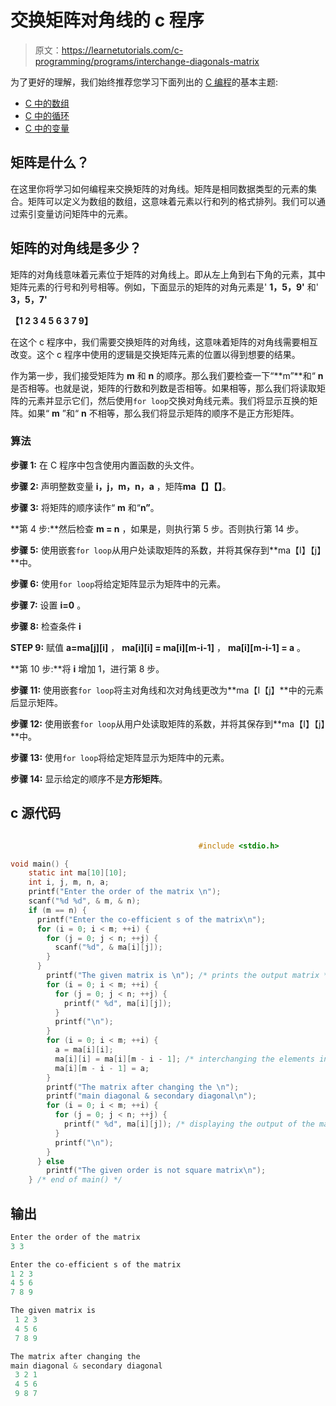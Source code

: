 # 交换矩阵对角线的 c 程序

> 原文：<https://learnetutorials.com/c-programming/programs/interchange-diagonals-matrix>

为了更好的理解，我们始终推荐您学习下面列出的 [C 编程](../ "C programming")的基本主题:

*   [C 中的数组](../../c-programming/array)
*   [C 中的循环](../../c-programming/loops)
*   [C 中的变量](../../c-programming/variables)

## 矩阵是什么？

在这里你将学习如何编程来交换矩阵的对角线。矩阵是相同数据类型的元素的集合。矩阵可以定义为数组的数组，这意味着元素以行和列的格式排列。我们可以通过索引变量访问矩阵中的元素。

## 矩阵的对角线是多少？

矩阵的对角线意味着元素位于矩阵的对角线上。即从左上角到右下角的元素，其中矩阵元素的行号和列号相等。例如，下面显示的矩阵的对角元素是' **1，5，9'** 和' **3，5，7'**

**【1 2 3
4 5 6
3 7 9】**

在这个 c 程序中，我们需要交换矩阵的对角线，这意味着矩阵的对角线需要相互改变。这个 c 程序中使用的逻辑是交换矩阵元素的位置以得到想要的结果。

作为第一步，我们接受矩阵为 **m** 和 **n** 的顺序。那么我们要检查一下“**m”**和“ **n** 是否相等。也就是说，矩阵的行数和列数是否相等。如果相等，那么我们将读取矩阵的元素并显示它们，然后使用`for loop`交换对角线元素。我们将显示互换的矩阵。如果“ **m** ”和“ **n** 不相等，那么我们将显示矩阵的顺序不是正方形矩阵。

### 算法

**步骤 1:** 在 C 程序中包含使用内置函数的头文件。

**步骤 2:** 声明整数变量 **i，j，m，n，a** ，矩阵**ma【】【】**。

**步骤 3:** 将矩阵的顺序读作“ **m** 和“**n”**。

**第 4 步:**然后检查 **m = n** ，如果是，则执行第 5 步。否则执行第 14 步。

**步骤 5:** 使用嵌套`for loop`从用户处读取矩阵的系数，并将其保存到**ma【I】【j】**中。

**步骤 6:** 使用`for loop`将给定矩阵显示为矩阵中的元素。

**步骤 7:** 设置 **i=0** 。

**步骤 8:** 检查条件 **i**

**STEP 9:** 赋值 **a=ma[j][i]** ， **ma[i][i] = ma[i][m-i-1]** ， **ma[i][m-i-1] = a** 。

**第 10 步:**将 **i** 增加 1，进行第 8 步。

**步骤 11:** 使用嵌套`for loop`将主对角线和次对角线更改为**ma【I【j】**中的元素后显示矩阵。

**步骤 12:** 使用嵌套`for loop`从用户处读取矩阵的系数，并将其保存到**ma【I】【j】**中。

**步骤 13:** 使用`for loop`将给定矩阵显示为矩阵中的元素。

**步骤 14:** 显示给定的顺序不是**方形矩阵**。

## c 源代码

```c

                                          #include <stdio.h>

void main() {
    static int ma[10][10];
    int i, j, m, n, a;
    printf("Enter the order of the matrix \n");
    scanf("%d %d", & m, & n);
    if (m == n) {
      printf("Enter the co-efficient s of the matrix\n");
      for (i = 0; i < m; ++i) {
        for (j = 0; j < n; ++j) {
          scanf("%d", & ma[i][j]);
        }
      }    
        printf("The given matrix is \n"); /* prints the output matrix */
        for (i = 0; i < m; ++i) {
          for (j = 0; j < n; ++j) {
            printf(" %d", ma[i][j]);
          }
          printf("\n");
        }
        for (i = 0; i < m; ++i) {
          a = ma[i][i];
          ma[i][i] = ma[i][m - i - 1]; /* interchanging the elements inside a matrix */
          ma[i][m - i - 1] = a;
        }
        printf("The matrix after changing the \n");
        printf("main diagonal & secondary diagonal\n");
        for (i = 0; i < m; ++i) {
          for (j = 0; j < n; ++j) {
            printf(" %d", ma[i][j]); /* displaying the output of the matrix */
          }
          printf("\n");
        }
      } else
        printf("The given order is not square matrix\n");
    } /* end of main() */

```

## 输出

```c
Enter the order of the matrix
3 3

Enter the co-efficient s of the matrix
1 2 3
4 5 6
7 8 9

The given matrix is
 1 2 3
 4 5 6
 7 8 9

The matrix after changing the
main diagonal & secondary diagonal
 3 2 1
 4 5 6
 9 8 7
```